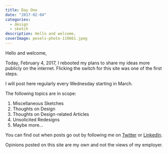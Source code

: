 ```yaml
---
title: Day One
date: "2017-02-04"
categories: 
  - design
  - sketch
description: Hello and welcome,
coverImage: pexels-photo-119661.jpeg
---
```


Hello and welcome,

Today, February 4, 2017, I rebooted my plans to share my ideas more publicly on the internet. Flicking the switch for this site was one of the first steps.

I will post here regularly every Wednesday starting in March.

The following topics are in scope:

1. Miscellaneous Sketches
2. Thoughts on Design
3. Thoughts on Design-related Articles
4. Unsolicited Redesigns
5. Maybe more...

You can find out when posts go out by following me on [Twitter](https://twitter.com/joshthejest) or [LinkedIn](https://www.linkedin.com/in/joshualowry/).

Opinions posted on this site are my own and not the views of my employer.

